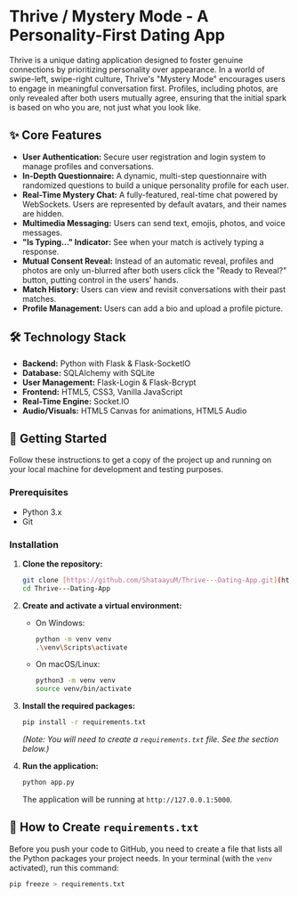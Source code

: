 # Thrive / Mystery Mode - A Personality-First Dating App

Thrive is a unique dating application designed to foster genuine connections by prioritizing personality over appearance. In a world of swipe-left, swipe-right culture, Thrive's "Mystery Mode" encourages users to engage in meaningful conversation first. Profiles, including photos, are only revealed after both users mutually agree, ensuring that the initial spark is based on who you are, not just what you look like.

<!-- Make sure your logo.png is in the static folder -->

## ✨ Core Features

* **User Authentication:** Secure user registration and login system to manage profiles and conversations.
* **In-Depth Questionnaire:** A dynamic, multi-step questionnaire with randomized questions to build a unique personality profile for each user.
* **Real-Time Mystery Chat:** A fully-featured, real-time chat powered by WebSockets. Users are represented by default avatars, and their names are hidden.
* **Multimedia Messaging:** Users can send text, emojis, photos, and voice messages.
* **"Is Typing..." Indicator:** See when your match is actively typing a response.
* **Mutual Consent Reveal:** Instead of an automatic reveal, profiles and photos are only un-blurred after both users click the "Ready to Reveal?" button, putting control in the users' hands.
* **Match History:** Users can view and revisit conversations with their past matches.
* **Profile Management:** Users can add a bio and upload a profile picture.

## 🛠️ Technology Stack

* **Backend:** Python with Flask & Flask-SocketIO
* **Database:** SQLAlchemy with SQLite
* **User Management:** Flask-Login & Flask-Bcrypt
* **Frontend:** HTML5, CSS3, Vanilla JavaScript
* **Real-Time Engine:** Socket.IO
* **Audio/Visuals:** HTML5 Canvas for animations, HTML5 Audio

## 🚀 Getting Started

Follow these instructions to get a copy of the project up and running on your local machine for development and testing purposes.

### Prerequisites

* Python 3.x
* Git

### Installation

1.  **Clone the repository:**
    ```bash
    git clone [https://github.com/ShataayuM/Thrive---Dating-App.git](https://github.com/ShataayuM/Thrive---Dating-App.git)
    cd Thrive---Dating-App
    ```

2.  **Create and activate a virtual environment:**
    * On Windows:
        ```bash
        python -m venv venv
        .\venv\Scripts\activate
        ```
    * On macOS/Linux:
        ```bash
        python3 -m venv venv
        source venv/bin/activate
        ```

3.  **Install the required packages:**
    ```bash
    pip install -r requirements.txt
    ```
    *(Note: You will need to create a `requirements.txt` file. See the section below.)*

4.  **Run the application:**
    ```bash
    python app.py
    ```
    The application will be running at `http://127.0.0.1:5000`.

## 📝 How to Create `requirements.txt`

Before you push your code to GitHub, you need to create a file that lists all the Python packages your project needs. In your terminal (with the `venv` activated), run this command:

```bash
pip freeze > requirements.txt
